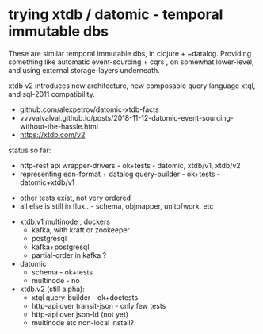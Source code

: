# trying xtdb / datomic - temporal immutable dbs

These are similar temporal immutable dbs, in clojure + ~datalog. 
Providing something like automatic event-sourcing + cqrs , on somewhat lower-level, and using external storage-layers underneath.

xtdb v2 introduces new architecture, new composable query language xtql, and sql-2011 compatibility.

* github.com/alexpetrov/datomic-xtdb-facts
* vvvvalvalval.github.io/posts/2018-11-12-datomic-event-sourcing-without-the-hassle.html
* https://xtdb.com/v2

status so far: 
 + http-rest api wrapper-drivers - ok+tests - datomic, xtdb/v1, xtdb/v2
 + representing edn-format + datalog query-builder - ok+tests - datomic+xtdb/v1
 - other tests exist, not very ordered
 - all else is still in flux.. - schema, objmapper, unitofwork, etc
 + xtdb.v1 multinode , dockers
 	+ kafka, with kraft or zookeeper
	+ postgresql
	+ kafka+postgresql
	- partial-order in kafka ?
 + datomic
 	+ schema - ok+tests
 	- multinode - no
 + xtdb.v2 (still alpha):
	+ xtql query-builder - ok+doctests 
	+ http-api over transit-json - only few tests
	- http-api over json-ld (not yet)
	- multinode etc non-local install?


